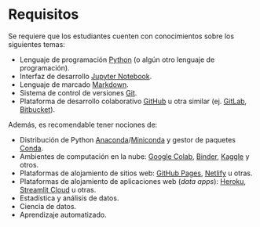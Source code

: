 # Requisitos

Se requiere que los estudiantes cuenten con conocimientos sobre los siguientes temas:

- Lenguaje de programación [Python](https://www.python.org/) (o algún otro lenguaje de programación).
- Interfaz de desarrollo [Jupyter Notebook](https://jupyter.org/).
- Lenguaje de marcado [Markdown](https://daringfireball.net/projects/markdown/).
- Sistema de control de versiones [Git](http://git-scm.com/).
- Plataforma de desarrollo colaborativo [GitHub](https://github.com/) u otra similar (ej. [GitLab](https://gitlab.com/), [Bitbucket](https://bitbucket.org/)).

Además, es recomendable tener nociones de:

- Distribución de Python [Anaconda](https://www.anaconda.com/)/[Miniconda](https://docs.conda.io/en/latest/miniconda.html) y gestor de paquetes [Conda](https://docs.conda.io/).
- Ambientes de computación en la nube: [Google Colab](https://colab.research.google.com/), [Binder](https://jupyter.org/binder), [Kaggle](https://www.kaggle.com/) y otros.
- Plataformas de alojamiento de sitios web: [GitHub Pages](https://pages.github.com/), [Netlify](https://www.netlify.com/) u otras.
- Plataformas de alojamiento de aplicaciones web (*data apps*): [Heroku](https://www.heroku.com/), [Streamlit Cloud](https://streamlit.io/cloud) u otras.
- Estadística y análisis de datos.
- Ciencia de datos.
- Aprendizaje automatizado.